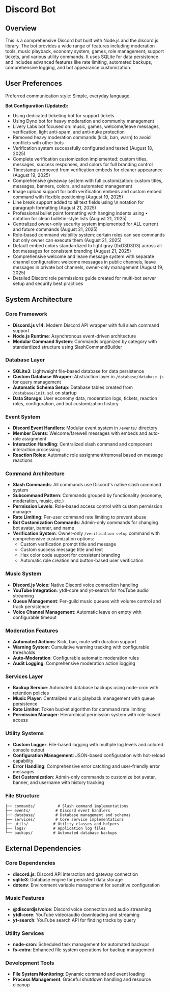 # Discord Bot

## Overview

This is a comprehensive Discord bot built with Node.js and the discord.js library. The bot provides a wide range of features including moderation tools, music playback, economy system, games, role management, support tickets, and various utility commands. It uses SQLite for data persistence and includes advanced features like rate limiting, automated backups, comprehensive logging, and bot appearance customization.

## User Preferences

Preferred communication style: Simple, everyday language.

**Bot Configuration (Updated):**
- Using dedicated ticketing bot for support tickets
- Using Dyno bot for heavy moderation and community management  
- Livery Labs bot focused on: music, games, welcome/leave messages, verification, light anti-spam, and anti-nuke protection
- Removed heavy moderation commands (kick, ban, warn) to avoid conflicts with other bots
- Verification system successfully configured and tested (August 18, 2025)
- Complete verification customization implemented: custom titles, messages, success responses, and colors for full branding control
- Timestamps removed from verification embeds for cleaner appearance (August 19, 2025)
- Comprehensive giveaway system with full customization: custom titles, messages, banners, colors, and automated management
- Image upload support for both verification embeds and custom embed command with flexible positioning (August 19, 2025)
- Line break support added to all text fields using \\n notation for paragraph formatting (August 21, 2025)
- Professional bullet point formatting with hanging indents using • notation for clean bulletin-style lists (August 21, 2025)
- Centralized owner-only security system implemented for ALL current and future commands (August 21, 2025)
- Role-based command visibility system: certain roles can see commands but only owner can execute them (August 21, 2025)
- Default embed colors standardized to light gray (0xD3D3D3) across all bot messages for consistent branding (August 21, 2025)
- Comprehensive welcome and leave message system with separate channel configuration: welcome messages in public channels, leave messages in private bot channels, owner-only management (August 19, 2025)
- Detailed Discord role permissions guide created for multi-bot server setup and security best practices

## System Architecture

### Core Framework
- **Discord.js v14**: Modern Discord API wrapper with full slash command support
- **Node.js Runtime**: Asynchronous event-driven architecture
- **Modular Command System**: Commands organized by category with standardized structure using SlashCommandBuilder

### Database Layer
- **SQLite3**: Lightweight file-based database for data persistence
- **Custom Database Wrapper**: Abstraction layer in `/database/database.js` for query management
- **Automatic Schema Setup**: Database tables created from `/database/init.sql` on startup
- **Data Storage**: User economy data, moderation logs, tickets, reaction roles, configuration, and bot customization history

### Event System
- **Discord Event Handlers**: Modular event system in `/events/` directory
- **Member Events**: Welcome/farewell messages with embeds and auto-role assignment
- **Interaction Handling**: Centralized slash command and component interaction processing
- **Reaction Roles**: Automatic role assignment/removal based on message reactions

### Command Architecture
- **Slash Commands**: All commands use Discord's native slash command system
- **Subcommand Pattern**: Commands grouped by functionality (economy, moderation, music, etc.)
- **Permission Levels**: Role-based access control with custom permission manager
- **Rate Limiting**: Per-user command rate limiting to prevent abuse
- **Bot Customization Commands**: Admin-only commands for changing bot avatar, banner, and name
- **Verification System**: Owner-only `/verification setup` command with comprehensive customization options:
  - Custom verification prompt title and message
  - Custom success message title and text
  - Hex color code support for consistent branding
  - Automatic role creation and button-based user verification

### Music System
- **Discord.js Voice**: Native Discord voice connection handling
- **YouTube Integration**: ytdl-core and yt-search for YouTube audio streaming
- **Queue Management**: Per-guild music queues with volume control and track persistence
- **Voice Channel Management**: Automatic leave on empty with configurable timeout

### Moderation Features
- **Automated Actions**: Kick, ban, mute with duration support
- **Warning System**: Cumulative warning tracking with configurable thresholds
- **Auto-Moderation**: Configurable automatic moderation rules
- **Audit Logging**: Comprehensive moderation action logging

### Services Layer
- **Backup Service**: Automated database backups using node-cron with retention policies
- **Music Player**: Centralized music playback management with queue persistence
- **Rate Limiter**: Token bucket algorithm for command rate limiting
- **Permission Manager**: Hierarchical permission system with role-based access

### Utility Systems
- **Custom Logger**: File-based logging with multiple log levels and colored console output
- **Configuration Management**: JSON-based configuration with hot-reload capability
- **Error Handling**: Comprehensive error catching and user-friendly error messages
- **Bot Customization**: Admin-only commands to customize bot avatar, banner, and username with history tracking

### File Structure
```
├── commands/          # Slash command implementations
├── events/           # Discord event handlers
├── database/         # Database management and schemas
├── services/         # Core service implementations
├── utils/           # Utility classes and helpers
├── logs/            # Application log files
└── backups/         # Automated database backups
```

## External Dependencies

### Core Dependencies
- **discord.js**: Discord API interaction and gateway connection
- **sqlite3**: Database engine for persistent data storage
- **dotenv**: Environment variable management for sensitive configuration

### Music Features
- **@discordjs/voice**: Discord voice connection and audio streaming
- **ytdl-core**: YouTube video/audio downloading and streaming
- **yt-search**: YouTube search API for finding tracks by query

### Utility Services
- **node-cron**: Scheduled task management for automated backups
- **fs-extra**: Enhanced file system operations for backup management

### Development Tools
- **File System Monitoring**: Dynamic command and event loading
- **Process Management**: Graceful shutdown handling and resource cleanup
